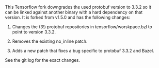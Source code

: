 This Tensorflow fork downgrades the used protobuf version to 3.3.2 so it can be
linked against another binary with a hard dependency on that version. It is
forked from v1.5.0 and has the following changes:

  1. Changes the (3!) protobuf repositories in tensorflow/worskpace.bzl to point
     to version 3.3.2.

  1. Removes the existing no_inline patch.

  1. Adds a new patch that fixes a bug specific to protobuf 3.3.2 and Bazel.

See the git log for the exact changes.
